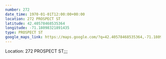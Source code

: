 ```yaml
---
number: 272
date_time: 1970-01-01T12:00:00+00:00
location: 272 PROSPECT ST
latitude: 42.40578468535364
longitude: -71.18098321891435
type: PROSPECT ST
google_maps_link: https://maps.google.com/?q=42.40578468535364,-71.18098321891435
---
```


Location: 272 PROSPECT ST;;;
